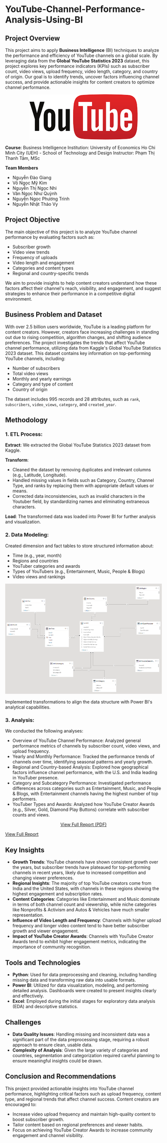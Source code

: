 # YouTube-Channel-Performance-Analysis-Using-BI
## Project Overview
This project aims to apply **Business Intelligence** (BI) techniques to analyze the performance and efficiency of YouTube channels on a global scale. By leveraging data from the **Global YouTube Statistics 2023** dataset, this project explores key performance indicators (KPIs) such as subscriber count, video views, upload frequency, video length, category, and country of origin. Our goal is to identify trends, uncover factors influencing channel success, and provide actionable insights for content creators to optimize channel performance.

<p align="center">
  <img src="https://github.com/nnbankdeyu/YouTube-Channel-Performance-Analysis-Using-BI/blob/main/youtube%20logo.png" alt="Youtube logo">
</p>

**Course**: Business Intelligence
Institution: University of Economics Ho Chi Minh City (UEH) - School of Technology and Design
Instructor: Phạm Thị Thanh Tâm, MSc

**Team Members**
- Nguyễn Đào Giang
- Võ Ngọc Mỹ Kim
- Nguyễn Thị Ngọc Nhi
- Văn Ngọc Như Quỳnh
- Nguyễn Ngọc Phương Trinh
- Nguyễn Nhật Thảo Vy

## Project Objective
The main objective of this project is to analyze YouTube channel performance by evaluating factors such as:
- Subscriber growth
- Video view trends
- Frequency of uploads
- Video length and engagement
- Categories and content types
- Regional and country-specific trends

We aim to provide insights to help content creators understand how these factors affect their channel's reach, visibility, and engagement, and suggest strategies to enhance their performance in a competitive digital environment.

## Business Problem and Dataset
With over 2.5 billion users worldwide, YouTube is a leading platform for content creators. However, creators face increasing challenges in standing out due to rising competition, algorithm changes, and shifting audience preferences. The project investigates the trends that affect YouTube channel performance, utilizing data from Kaggle's Global YouTube Statistics 2023 dataset. This dataset contains key information on top-performing YouTube channels, including:
- Number of subscribers
- Total video views
- Monthly and yearly earnings
- Category and type of content
- Country of origin

The dataset includes 995 records and 28 attributes, such as `rank`, `subscribers`, `video_views`, `category`, and `created_year`.

## Methodology
### 1. ETL Process:
**Extract**: We extracted the Global YouTube Statistics 2023 dataset from Kaggle.

**Transform**:
- Cleaned the dataset by removing duplicates and irrelevant columns (e.g., Latitude, Longitude).
- Handled missing values in fields such as Category, Country, Channel Type, and ranks by replacing them with appropriate default values or means.
- Corrected data inconsistencies, such as invalid characters in the Youtuber field, by standardizing names and eliminating extraneous characters.

**Load**: The transformed data was loaded into Power BI for further analysis and visualization.
  
### 2. Data Modeling:
Created dimension and fact tables to store structured information about:
- Time (e.g., year, month)
- Regions and countries
- YouTuber categories and awards
- Types of YouTubers (e.g., Entertainment, Music, People & Blogs)
- Video views and rankings

<p align="center">
  <img src="https://github.com/nnbankdeyu/YouTube-Channel-Performance-Analysis-Using-BI/blob/main/BI_Youtube_Data%20Modeling.png" alt="Youtube Data Modeling">
</p>  

Implemented transformations to align the data structure with Power BI's analytical capabilities.

### 3. Analysis:
We conducted the following analyses:
- Overview of YouTube Channel Performance: Analyzed general performance metrics of channels by subscriber count, video views, and upload frequency.
- Yearly and Monthly Performance: Tracked the performance trends of channels over time, identifying seasonal patterns and yearly growth.
- Regional and Country-based Analysis: Explored how geographical factors influence channel performance, with the U.S. and India leading in YouTuber presence.
- Category and Subcategory Performance: Investigated performance differences across categories such as Entertainment, Music, and People & Blogs, with Entertainment channels having the highest number of top performers.
- YouTuber Types and Awards: Analyzed how YouTube Creator Awards (e.g., Silver, Gold, Diamond Play Buttons) correlate with subscriber counts and views.

<p align="center">
  <a href="https://github.com/nnbankdeyu/YouTube-Channel-Performance-Analysis-Using-BI/blob/main/BI_Youtube_Dashboard_Reports.pdf">View Full Report (PDF)</a>
</p>


[View Full Report](https://github.com/nnbankdeyu/YouTube-Channel-Performance-Analysis-Using-BI/blob/main/BI_Youtube_Dashboard_Reports.pdf)


## Key Insights
- **Growth Trends**: YouTube channels have shown consistent growth over the years, but subscriber trends have plateaued for top-performing channels in recent years, likely due to increased competition and changing viewer preferences.
- **Regional Insights**: The majority of top YouTube creators come from India and the United States, with channels in these regions showing the highest engagement and subscription rates.
- **Content Categories**: Categories like Entertainment and Music dominate in terms of both channel count and viewership, while niche categories like Nonprofits & Activism and Autos & Vehicles have much smaller representation.
- **Influence of Video Length and Frequency**: Channels with higher upload frequency and longer video content tend to have better subscriber growth and viewer engagement.
- **Impact of YouTube Creator Awards**: Channels with YouTube Creator Awards tend to exhibit higher engagement metrics, indicating the importance of community recognition.

## Tools and Technologies
- **Python**: Used for data preprocessing and cleaning, including handling missing data and transforming raw data into usable formats.
- **Power BI**: Utilized for data visualization, modeling, and performing detailed analysis. Dashboards were created to present insights clearly and effectively.
- **Excel**: Employed during the initial stages for exploratory data analysis (EDA) and descriptive statistics.

## Challenges
- **Data Quality Issues**: Handling missing and inconsistent data was a significant part of the data preprocessing stage, requiring a robust approach to ensure clean, usable data.
- **Complexity of Analysis**: Given the large variety of categories and countries, segmentation and categorization required careful planning to ensure meaningful insights could be drawn.

## Conclusion and Recommendations
This project provided actionable insights into YouTube channel performance, highlighting critical factors such as upload frequency, content type, and regional trends that affect channel success. Content creators are encouraged to:
- Increase video upload frequency and maintain high-quality content to boost subscriber growth.
- Tailor content based on regional preferences and viewer habits.
- Focus on achieving YouTube Creator Awards to increase community engagement and channel visibility.
